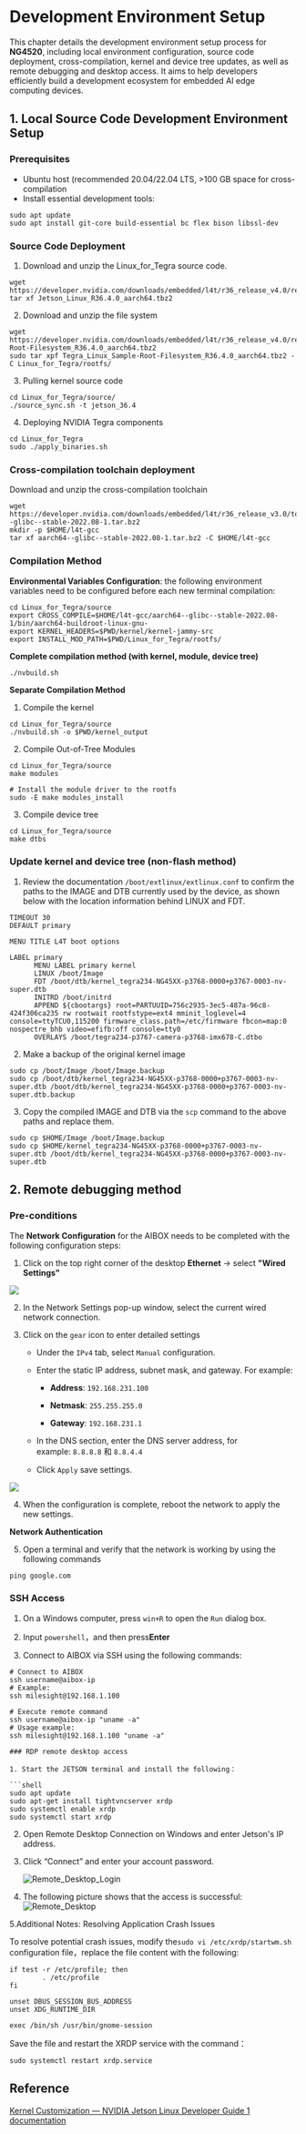 # Development Environment Setup

This chapter details the development environment setup process for **NG4520**, including local environment configuration, source code deployment, cross-compilation, kernel and device tree updates, as well as remote debugging and desktop access. It aims to help developers efficiently build a development ecosystem for embedded AI edge computing devices.

## 1. Local Source Code Development Environment Setup

### Prerequisites

- Ubuntu host (recommended 20.04/22.04 LTS, >100 GB space for cross-compilation
- Install essential development tools:

```shell
sudo apt update 
sudo apt install git-core build-essential bc flex bison libssl-dev
```

### Source Code Deployment

1. Download and unzip the Linux_for_Tegra source code.

```shell
wget https://developer.nvidia.com/downloads/embedded/l4t/r36_release_v4.0/release/Jetson_Linux_R36.4.0_aarch64.tbz2
tar xf Jetson_Linux_R36.4.0_aarch64.tbz2 
```

2. Download and unzip the file system

```shell
wget https://developer.nvidia.com/downloads/embedded/l4t/r36_release_v4.0/release/Tegra_Linux_Sample-Root-Filesystem_R36.4.0_aarch64.tbz2
sudo tar xpf Tegra_Linux_Sample-Root-Filesystem_R36.4.0_aarch64.tbz2 -C Linux_for_Tegra/rootfs/
```

3. Pulling kernel source code

```shell
cd Linux_for_Tegra/source/
./source_sync.sh -t jetson_36.4
```

4. Deploying NVIDIA Tegra components​​

```shell
cd Linux_for_Tegra
sudo ./apply_binaries.sh
```

### Cross-compilation toolchain deployment

Download and unzip the cross-compilation toolchain

```shell
wget https://developer.nvidia.com/downloads/embedded/l4t/r36_release_v3.0/toolchain/aarch64--glibc--stable-2022.08-1.tar.bz2
mkdir -p $HOME/l4t-gcc
tar xf aarch64--glibc--stable-2022.08-1.tar.bz2 -C $HOME/l4t-gcc
```

### Compilation Method

**Environmental Variables Configuration**: the following environment variables need to be configured before each new terminal compilation:

```shell
cd Linux_for_Tegra/source
export CROSS_COMPILE=$HOME/l4t-gcc/aarch64--glibc--stable-2022.08-1/bin/aarch64-buildroot-linux-gnu-
export KERNEL_HEADERS=$PWD/kernel/kernel-jammy-src
export INSTALL_MOD_PATH=$PWD/Linux_for_Tegra/rootfs/
```

**Complete compilation method (with kernel, module, device tree)**

```shell
./nvbuild.sh
```

**Separate Compilation Method**

1. Compile the kernel

```shell
cd Linux_for_Tegra/source
./nvbuild.sh -o $PWD/kernel_output  
```

2. Compile Out-of-Tree Modules

```shell
cd Linux_for_Tegra/source
make modules

# Install the module driver to the rootfs
sudo -E make modules_install
```

3. Compile device tree

```shell
cd Linux_for_Tegra/source
make dtbs
```

### Update kernel and device tree (non-flash method)

1.  Review the documentation `/boot/extlinux/extlinux.conf` to confirm the paths to the IMAGE and DTB currently used by the device, as shown below with the location information behind LINUX and FDT.

```shell
TIMEOUT 30
DEFAULT primary

MENU TITLE L4T boot options

LABEL primary
      MENU LABEL primary kernel
      LINUX /boot/Image
      FDT /boot/dtb/kernel_tegra234-NG45XX-p3768-0000+p3767-0003-nv-super.dtb
      INITRD /boot/initrd
      APPEND ${cbootargs} root=PARTUUID=756c2935-3ec5-487a-96c8-424f306ca235 rw rootwait rootfstype=ext4 mminit_loglevel=4 console=ttyTCU0,115200 firmware_class.path=/etc/firmware fbcon=map:0 nospectre_bhb video=efifb:off console=tty0
      OVERLAYS /boot/tegra234-p3767-camera-p3768-imx678-C.dtbo
```

2. Make a backup of the original kernel image

```shell
sudo cp /boot/Image /boot/Image.backup
sudo cp /boot/dtb/kernel_tegra234-NG45XX-p3768-0000+p3767-0003-nv-super.dtb /boot/dtb/kernel_tegra234-NG45XX-p3768-0000+p3767-0003-nv-super.dtb.backup
```

3. Copy the compiled IMAGE and DTB via the `scp` command to the above paths and replace them.

```shell
sudo cp $HOME/Image /boot/Image.backup
sudo cp $HOME/kernel_tegra234-NG45XX-p3768-0000+p3767-0003-nv-super.dtb /boot/dtb/kernel_tegra234-NG45XX-p3768-0000+p3767-0003-nv-super.dtb
```

## 2. Remote debugging method 

### Pre-conditions

The **Network Configuration** for the AIBOX needs to be completed with the following configuration steps:

1. Click on the top right corner of the desktop **Ethernet** → select **"Wired Settings"**

![](/img/NG45XX_SOFTWARE/Driver/NG45XX_Setting.png)

2. In the Network Settings pop-up window, select the current wired network connection.

3. Click on the `gear` icon to enter detailed settings
   
   - Under the `IPv4` tab, select `Manual` configuration.
   
   - Enter the static IP address, subnet mask, and gateway. For example:
     
     - **Address**: `192.168.231.100` 
     
     - **Netmask**: `255.255.255.0` 
     
     - **Gateway**: `192.168.231.1` 
   
   - In the DNS section, enter the DNS server address, for example: `8.8.8.8` 和 `8.8.4.4`
   
   - Click `Apply` save settings.

![](/img/NG45XX_SOFTWARE/Driver/NG45XX_Setting_Network.png)

4. When the configuration is complete, reboot the network to apply the new settings.

**Network Authentication**

5. Open a terminal and verify that the network is working by using the following commands

```shell
ping google.com
```

### SSH Access

1. On a Windows computer, press `win+R` to open the `Run` dialog box.

2. Input `powershell`，and then press ​**​Enter​**​

3. Connect to AIBOX via SSH using the following commands:

```shell
# Connect to AIBOX
ssh username@aibox-ip
# Example:
ssh milesight@192.168.1.100

# Execute remote command
ssh username@aibox-ip "uname -a"
# Usage example:
ssh milesight@192.168.1.100 "uname -a"

### RDP remote desktop access

1. Start the JETSON terminal and install the following：

```shell
sudo apt update
sudo apt-get install tightvncserver xrdp 
sudo systemctl enable xrdp  
sudo systemctl start xrdp
```

2. Open Remote Desktop Connection on Windows and enter Jetson's IP address.

3. Click “Connect” and enter your account password.
   
   ![Remote_Desktop_Login](/img/Remote_Desktop_Login.png)

4. The following picture shows that the access is successful:
   ![Remote_Desktop](/img/Remote_Desktop.png)

5.Additional Notes: Resolving Application Crash Issues

To resolve potential crash issues, modify the`sudo vi /etc/xrdp/startwm.sh` configuration file，replace the file content with the following:

```shell
if test -r /etc/profile; then
        . /etc/profile
fi

unset DBUS_SESSION_BUS_ADDRESS
unset XDG_RUNTIME_DIR

exec /bin/sh /usr/bin/gnome-session
```

Save the file and restart the XRDP service with the command：

```shell
sudo systemctl restart xrdp.service
```


## Reference

[Kernel Customization — NVIDIA Jetson Linux Developer Guide 1 documentation](https://docs.nvidia.com/jetson/archives/r36.2/DeveloperGuide/SD/Kernel/KernelCustomization.html)
